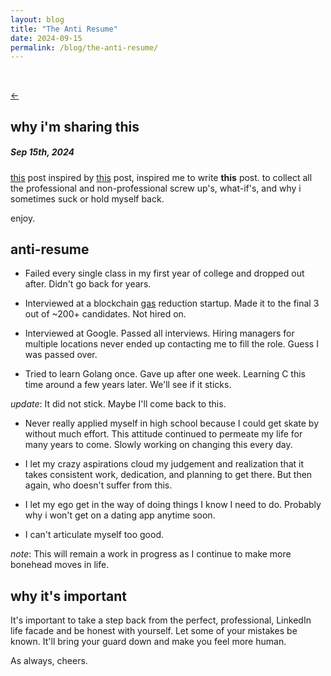 ```yaml
---
layout: blog
title: "The Anti Resume"
date: 2024-09-15
permalink: /blog/the-anti-resume/
---
```


<br/>

[←](/blog)

## why i'm sharing this
##### Sep 15th, 2024

[this](https://bones-ai.bearblog.dev/anti-resume/) post inspired by [this](https://x.com/frozenboon/status/1815087791073538242) post, inspired me to write **this** post. to collect all the professional and non-professional screw up's, what-if's, and why i sometimes suck or hold myself back.

enjoy.

## anti-resume

- Failed every single class in my first year of college and dropped out after. Didn't go back for years.

- Interviewed at a blockchain [gas](https://ethereum.org/en/gas/) reduction startup. Made it to the final 3 out of ~200+ candidates. Not hired on.

- Interviewed at Google. Passed all interviews. Hiring managers for multiple locations never ended up contacting me to fill the role. Guess I was passed over.

- Tried to learn Golang once. Gave up after one week. Learning C this time around a few years later. We'll see if it sticks.

*update*: It did not stick. Maybe I'll come back to this.

- Never really applied myself in high school because I could get skate by without much effort. This attitude continued to permeate my life for many years to come. Slowly working on changing this every day.

- I let my crazy aspirations cloud my judgement and realization that it takes consistent work, dedication, and planning to get there. But then again, who doesn't suffer from this.

- I let my ego get in the way of doing things I know I need to do. Probably why i won't get on a dating app anytime soon.

- I can't articulate myself too good.

*note*: This will remain a work in progress as I continue to make more bonehead moves in life.

## why it's important
It's important to take a step back from the perfect, professional, LinkedIn life facade and be honest with yourself. Let some of your mistakes be known. It'll bring your guard down and make you feel more human.

As always, cheers.
